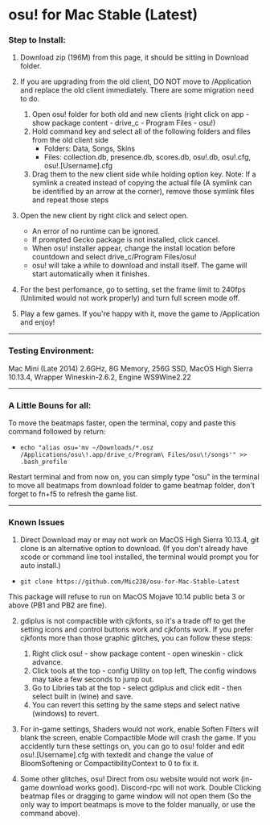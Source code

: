 # osu! for Mac Stable (Latest)

### Step to Install:
1. Download zip (196M) from this page, it should be sitting in Download folder.

2. If you are upgrading from the old client, DO NOT move to /Application and replace the old client immediately. There are some migration need to do.
   1. Open osu! folder for both old and new clients (right click on app - show package content - drive_c - Program Files - osu!)
   2. Hold command key and select all of the following folders and files from the old client side
		* Folders: Data, Songs, Skins
		* Files: collection.db, presence.db, scores.db, osu!.db, osu!.cfg, osu!.[Username].cfg
   3. Drag them to the new client side while holding option key. Note: If a symlink a created instead of copying the actual file (A symlink can be identified by an arrow at the corner), remove those symlink files and repeat those steps
	
3. Open the new client by right click and select open.
   * An error of no runtime can be ignored.
   * If prompted Gecko package is not installed, click cancel.
   * When osu! installer appear, change the install location before countdown and select drive_c/Program Files/osu!
   * osu! will take a while to download and install itself. The game will start automatically when it finishes.
4. For the best perfomance, go to setting, set the frame limit to 240fps (Unlimited would not work properly) and turn full screen mode off.
5. Play a few games. If you're happy with it, move the game to /Application and enjoy!

---------------------------
### Testing Environment:
Mac Mini (Late 2014) 2.6GHz, 8G Memory, 256G SSD, MacOS High Sierra 10.13.4, Wrapper Wineskin-2.6.2, Engine WS9Wine2.22

---------------------------
### A Little Bouns for all:

To move the beatmaps faster, open the terminal, copy and paste this command followed by return:
* `echo "alias osu='mv ~/Downloads/*.osz /Applications/osu\!.app/drive_c/Program\ Files/osu\!/songs'" >> .bash_profile`

Restart terminal and from now on, you can simply type "osu" in the terminal to move all beatmaps from download folder to game beatmap folder, don't forget to fn+f5 to refresh the game list.

---------------------------
### Known Issues
1. Direct Download may or may not work on MacOS High Sierra 10.13.4, git clone is an alternative option to download. (If you don't already have xcode or command line tool installed, the terminal would prompt you for auto install.)
* `git clone https://github.com/Mic238/osu-for-Mac-Stable-Latest`

This package will refuse to run on MacOS Mojave 10.14 public beta 3 or above (PB1 and PB2 are fine).

2. gdiplus is not compactible with cjkfonts, so it's a trade off to get the setting icons and control buttons work and cjkfonts work. If you prefer cjkfonts more than those graphic glitches, you can follow these steps:
   1. Right click osu! - show package content - open wineskin - click advance.
   2. Click tools at the top - config Utility on top left, The config windows may take a few seconds to jump out.
   3. Go to Libries tab at the top - select gdiplus and click edit - then select built in (wine) and save.
   4. You can revert this setting by the same steps and select native (windows) to revert.
   
3. For in-game settings, Shaders would not work, enable Soften Filters will blank the screen, enable Compactible Mode will crash the game. If you accidently turn these settings on, you can go to osu! folder and edit osu!.[Username].cfg with textedit and change the value of BloomSoftening or CompactibilityContext to 0 to fix it.

4. Some other glitches, osu! Direct from osu website would not work (in-game download works good). Discord-rpc will not work. Double Clicking beatmap files or dragging to game window will not open them (So the only way to import beatmaps is move to the folder manually, or use the command above).
